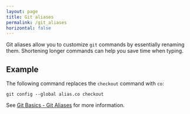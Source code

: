```yaml
---
layout: page
title: Git aliases
permalink: /git_aliases
horizontal: false
---
```


Git aliases allow you to customize `git` commands by essentially renaming them. Shortening longer commands can help you save time when typing.

## Example

The following command replaces the `checkout` command with `co`:

    
    git config --global alias.co checkout
    

See [Git Basics - Git Aliases](https://git-scm.com/book/en/v2/Git-Basics-Git-Aliases) for more information.
